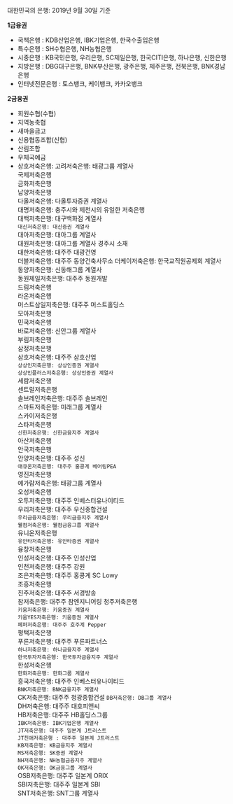 대한민국의 은행: 2019년 9월 30일 기준 

**1금융권** 
* 국책은행 : KDB산업은행, IBK기업은행, 한국수출입은행 
* 특수은행 : SH수협은행, NH농협은행  
* 시중은행 : KB국민은행, 우리은행, SC제일은행, 한국CITI은행, 하나은행, 신한은행 
* 지방은행 : DBG대구은행, BNK부산은행, 광주은행, 제주은행, 전북은행, BNK경남은행 
* 인터넷전문은행 : 토스뱅크, 케이뱅크, 카카오뱅크

**2금융권** 
* 회원수협(수협)
* 지역농축협 
* 새마을금고 
* 신용협동조합(신협)
* 산림조합 
* 우체국예금  
* 상호저축은행: 
    고려저축은행: 태광그룹 계열사  
    국제저축은행  
    금화저축은행  
    남양저축은행  
    다올저축은행: 다올투자증권 계열사  
    대명저축은행: 충주시와 제천시의 유일한 저축은행  
    대백저축은행: 대구백화점 계열사  
    `대신저축은행: 대신증권 계열사`   
    대아저축은행: 대아그룹 계열사  
    대원저축은행: 대아그룹 계열사 경주시 소재  
    대한저축은행: 대주주 대광건영  
    더블저축은행: 대주주 동양건축사무소
    더케이저축은행: 한국교직원공제회 계열사  
    동양저축은행: 신동해그룹 계열사  
    동원제일저축은행: 대주주 동원개발  
    드림저축은행  
    라온저축은행  
    머스트삼일저축은행: 대주주 머스트홀딩스  
    모아저축은행  
    민국저축은행  
    바로저축은행: 신안그룹 계열사  
    부림저축은행  
    삼정저축은행  
    삼호저축은행: 대주주 삼호산업  
    `상상인저축은행: 상상인증권 계열사`  
    `상상인플러스저축은행: 상상인증권 계열사`  
    세람저축은행  
    센트럴저축은행  
    솔브레인저축은행: 대주주 솔브레인  
    스마트저축은행: 미래그룹 계열사  
    스카이저축은행  
    스타저축은행  
    `신한저축은행: 신한금융지주 계열사`  
    아산저축은행   
    안국저축은행  
    안양저축은행: 대주주 성신  
    `애큐온저축은행: 대주주 홍콩계 베어링PEA`  
    영진저축은행  
    예가람저축은행: 태광그룹 계열사  
    오성저축은행  
    오투저축은행: 대주주 인베스터유나이티드  
    우리저축은행: 대주주 우신종합건설  
    `우리금융저축은행: 우리금융지주 계열사`  
    `웰컴저축은행: 웰컴금융그룹 계열사`  
    유니온저축은행  
    `유안타저축은행: 유안타증권 계열사`  
    융창저축은행  
    인성저축은행: 대주주 인성산업  
    인천저축은행: 대주주 강원  
    조은저축은행: 대주주 홍콩계 SC Lowy  
    조흥저축은행  
    진주저축은행: 대주주 서경방송  
    참저축은행: 대주주 참엔지니어링
    청주저축은행  
    `키움저축은행: 키움증권 계열사`  
    `키움YES저축은행: 키움증권 계열사`  
    `페퍼저축은행: 대주주 호주계 Pepper`  
    평택저축은행  
    푸른저축은행: 대주주 푸른파트너스  
    `하나저축은행: 하나금융지주 계열사`  
    `한국투자저축은행: 한국투자금융지주 계열사`  
    한성저축은행  
    `한화저축은행: 한화그룹 계열사`  
    흥국저축은행: 대주주 인베스터유나이티드   
    `BNK저축은행: BNK금융지주 계열사`  
    CK저축은행: 대주주 청광종합건설 
    `DB저축은행: DB그룹 계열사`   
    DH저축은행: 대주주 대호피앤씨  
    HB저축은행: 대주주 HB홀딩스그룹  
    `IBK저축은행: IBK기업은행 계열사`  
    `JT저축은행: 대주주 일본계 J트러스트`  
    `JT친애저축은행 : 대주주 일본계 J트러스트`  
    `KB저축은행: KB금융지주 계열사`  
    `MS저축은행: SK증권 계열사`  
    `NH저축은행: NH농협금융지주 계열사`   
    `OK저축은행: OK금융그룹 계열사`  
    OSB저축은행: 대주주 일본계 ORIX  
    SBI저축은행: 대주주 일본계 SBI  
    SNT저축은행: SNT그룹 계열사  
